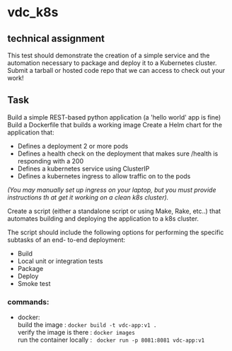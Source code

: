 # vdc_k8s
## technical assignment

This test should demonstrate the creation of a simple service and the automation necessary to
package and deploy it to a Kubernetes cluster. Submit a tarball or hosted code repo that we can
access to check out your work!

## Task

Build a simple REST-based python application (a 'hello world' app is fine)
Build a Dockerfile that builds a working image
Create a Helm chart for the application that:
* Defines a deployment 2 or more pods
* Defines a health check on the deployment that makes sure /health is responding
with a 200
* Defines a kubernetes service using ClusterIP
* Defines a kubernetes ingress to allow traffic on to the pods

*(You may manually set up ingress on your laptop, but you must provide instructions th at
get it working on a clean k8s cluster).*

Create a script (either a standalone script or using Make, Rake, etc..) that automates building
and deploying the application to a k8s cluster.

The script should include the following options for performing the specific subtasks of an end-
to-end deployment:

* Build
* Local unit or integration tests
* Package
* Deploy
* Smoke test


### commands: 
* docker:  
build the image : `docker build -t vdc-app:v1 .`  
verify the image is there : `docker images`  
run the container locally : ` docker run -p 8081:8081 vdc-app:v1`  
 


